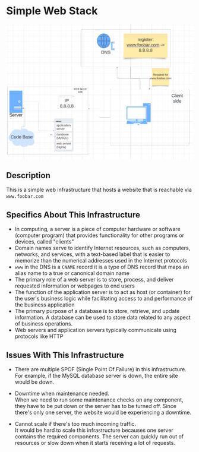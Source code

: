 # Simple Web Stack

![Image of a simple web stack](0-simple_web_stack.PNG)


## Description
This is a simple web infrastructure that hosts a website that is reachable via `www.foobar.com`

## Specifics About This Infrastructure
+ In computing, a server is a piece of computer hardware or software (computer program) that provides functionality for other programs or devices, called "clients"
+ Domain names serve to identify Internet resources, such as computers, networks, and services, with a text-based label that is easier to memorize than the numerical addresses used in the Internet protocols
+ `www` in the DNS is a `CNAME` record it is a type of DNS record that maps an alias name to a true or canonical domain name
+ The primary role of a web server is to store, process, and deliver requested information or webpages to end users
+ The function of the application server is to act as host (or container) for the user's business logic while facilitating access to and performance of the business application
+ The primary purpose of a database is to store, retrieve, and update information. A database can be used to store data related to any aspect of business operations.
+ Web servers and application servers typically communicate using protocols like HTTP

## Issues With This Infrastructure

+ There are multiple SPOF (Single Point Of Failure) in this infrastructure.<br/>For example, if the MySQL database server is down, the entire site would be down.

+ Downtime when maintenance needed.<br/>When we need to run some maintenance checks on any component, they have to be put down or the server has to be turned off. Since there's only one server, the website would be experiencing a downtime.

+ Cannot scale if there's too much incoming traffic.<br/>It would be hard to scale this infrastructure becauses one server contains the required components. The server can quickly run out of resources or slow down when it starts receiving a lot of requests.

